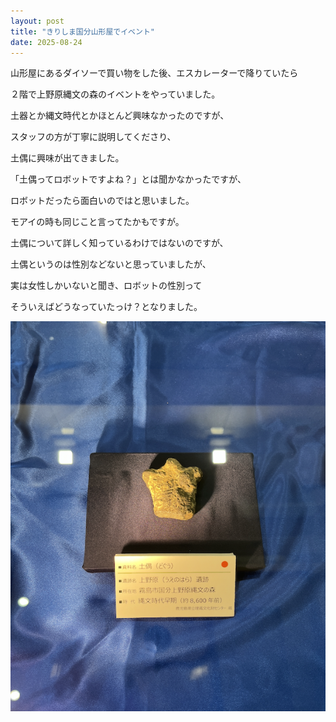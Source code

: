 ```yaml
---
layout: post
title: "きりしま国分山形屋でイベント"
date: 2025-08-24
---
```


山形屋にあるダイソーで買い物をした後、エスカレーターで降りていたら

２階で上野原縄文の森のイベントをやっていました。

土器とか縄文時代とかほとんど興味なかったのですが、

スタッフの方が丁寧に説明してくださり、

土偶に興味が出てきました。

「土偶ってロボットですよね？」とは聞かなかったですが、

ロボットだったら面白いのではと思いました。

モアイの時も同じこと言ってたかもですが。

土偶について詳しく知っているわけではないのですが、

土偶というのは性別などないと思っていましたが、

実は女性しかいないと聞き、ロボットの性別って

そういえばどうなっていたっけ？となりました。

![土偶](/assets/images/doguu.png)



